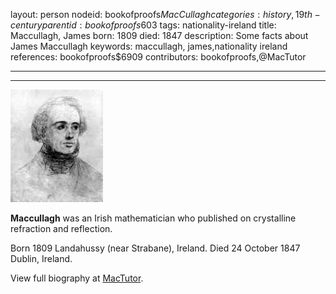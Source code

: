 layout: person
nodeid: bookofproofs$MacCullagh
categories: history,19th-century
parentid: bookofproofs$603
tags: nationality-ireland
title: Maccullagh, James
born: 1809
died: 1847
description: Some facts about James Maccullagh
keywords: maccullagh, james,nationality ireland
references: bookofproofs$6909
contributors: bookofproofs,@MacTutor

---


---

![MacCullagh.jpg](https://github.com/bookofproofs/bookofproofs.github.io/blob/main/_sources/_assets/images/portraits/MacCullagh.jpg?raw=true)

**Maccullagh** was an Irish mathematician who published on crystalline refraction and reflection.

Born 1809 Landahussy (near Strabane), Ireland. Died 24 October 1847 Dublin, Ireland.


View full biography at [MacTutor](https://mathshistory.st-andrews.ac.uk/Biographies/MacCullagh/).